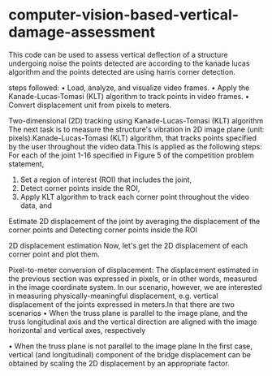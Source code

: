 # computer-vision-based-vertical-damage-assessment
This code can be used to assess vertical deflection of a structure undergoing noise the points detected are according to the kanade lucas algorithm and the points detected are using harris corner detection.

steps followed:
• Load, analyze, and visualize video frames.
• Apply the Kanade-Lucas-Tomasi (KLT) algorithm to track points in video frames.
• Convert displacement unit from pixels to meters.

Two-dimensional (2D) tracking using Kanade-Lucas-Tomasi (KLT) algorithm
The next task is to measure the structure's vibration in 2D image plane (unit: pixels).Kanade-Lucas-Tomasi (KLT) algorithm, that tracks points specified by the user throughout the video data.This is applied as the following steps:
For each of the joint 1-16 specified in Figure 5 of the competition problem statement,
1. Set a region of interest (ROl) that includes the joint,
2. Detect corner points inside the ROI,
3. Apply KLT algorithm to track each corner point throughout the video data, and


Estimate 2D displacement of the joint by averaging the displacement of the corner points and Detecting corner points inside the ROI

2D displacement estimation
Now, let's get the 2D displacement of each corner point and plot them.


Pixel-to-meter conversion of displacement:
The displacement estimated in the previous section was expressed in pixels, or in other words, measured in the image coordinate system. In our scenario, however, we are interested in measuring physically-meaningful displacement, e.g. vertical displacement of the joints expressed in meters.In that there are two scenarios
• When the truss plane is parallel to the image plane, and the truss longitudinal axis and the vertical direction are aligned with the image horizontal and vertical axes, respectively

• When the truss plane is not parallel to the image plane
In the first case, vertical (and longitudinal) component of the bridge displacement can be obtained by scaling the 2D displacement by an appropriate factor.






